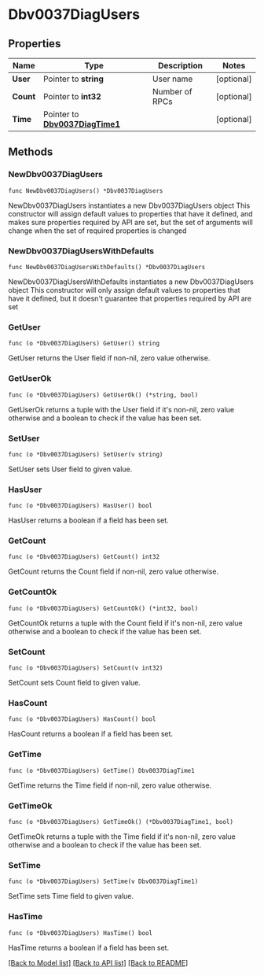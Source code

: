 # Dbv0037DiagUsers

## Properties

Name | Type | Description | Notes
------------ | ------------- | ------------- | -------------
**User** | Pointer to **string** | User name | [optional] 
**Count** | Pointer to **int32** | Number of RPCs | [optional] 
**Time** | Pointer to [**Dbv0037DiagTime1**](Dbv0037DiagTime1.md) |  | [optional] 

## Methods

### NewDbv0037DiagUsers

`func NewDbv0037DiagUsers() *Dbv0037DiagUsers`

NewDbv0037DiagUsers instantiates a new Dbv0037DiagUsers object
This constructor will assign default values to properties that have it defined,
and makes sure properties required by API are set, but the set of arguments
will change when the set of required properties is changed

### NewDbv0037DiagUsersWithDefaults

`func NewDbv0037DiagUsersWithDefaults() *Dbv0037DiagUsers`

NewDbv0037DiagUsersWithDefaults instantiates a new Dbv0037DiagUsers object
This constructor will only assign default values to properties that have it defined,
but it doesn't guarantee that properties required by API are set

### GetUser

`func (o *Dbv0037DiagUsers) GetUser() string`

GetUser returns the User field if non-nil, zero value otherwise.

### GetUserOk

`func (o *Dbv0037DiagUsers) GetUserOk() (*string, bool)`

GetUserOk returns a tuple with the User field if it's non-nil, zero value otherwise
and a boolean to check if the value has been set.

### SetUser

`func (o *Dbv0037DiagUsers) SetUser(v string)`

SetUser sets User field to given value.

### HasUser

`func (o *Dbv0037DiagUsers) HasUser() bool`

HasUser returns a boolean if a field has been set.

### GetCount

`func (o *Dbv0037DiagUsers) GetCount() int32`

GetCount returns the Count field if non-nil, zero value otherwise.

### GetCountOk

`func (o *Dbv0037DiagUsers) GetCountOk() (*int32, bool)`

GetCountOk returns a tuple with the Count field if it's non-nil, zero value otherwise
and a boolean to check if the value has been set.

### SetCount

`func (o *Dbv0037DiagUsers) SetCount(v int32)`

SetCount sets Count field to given value.

### HasCount

`func (o *Dbv0037DiagUsers) HasCount() bool`

HasCount returns a boolean if a field has been set.

### GetTime

`func (o *Dbv0037DiagUsers) GetTime() Dbv0037DiagTime1`

GetTime returns the Time field if non-nil, zero value otherwise.

### GetTimeOk

`func (o *Dbv0037DiagUsers) GetTimeOk() (*Dbv0037DiagTime1, bool)`

GetTimeOk returns a tuple with the Time field if it's non-nil, zero value otherwise
and a boolean to check if the value has been set.

### SetTime

`func (o *Dbv0037DiagUsers) SetTime(v Dbv0037DiagTime1)`

SetTime sets Time field to given value.

### HasTime

`func (o *Dbv0037DiagUsers) HasTime() bool`

HasTime returns a boolean if a field has been set.


[[Back to Model list]](../README.md#documentation-for-models) [[Back to API list]](../README.md#documentation-for-api-endpoints) [[Back to README]](../README.md)


